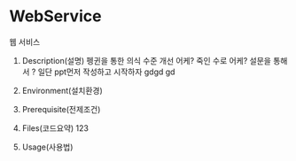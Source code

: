 # WebService

웹 서비스

1. Description(설명)
    펭귄을 통한 의식 수준 개선 
    어케? 죽인 수로
    어케? 설문을 통해서 
    ? 일단 ppt먼저 작성하고 시작하자
    gdgd
    gd
2. Environment(설치환경)

3. Prerequisite(전제조건)

4. Files(코드요약)
123
5. Usage(사용법)